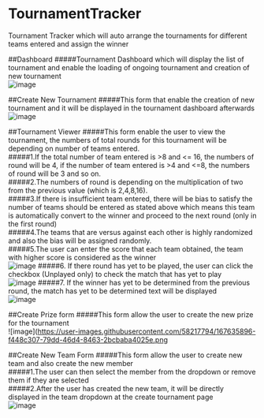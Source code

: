 # TournamentTracker
Tournament Tracker which will auto arrange the tournaments for different teams entered and assign the winner<br />

##Dashboard
#####Tournament Dashboard which will display the list of tournament and enable the loading of ongoing tournament and creation of new tournament<br />
![image](https://user-images.githubusercontent.com/58217794/167633885-7efa630c-5d38-4714-af50-961a73ecd13a.png)

##Create New Tournament
#####This form that enable the creation of new tournament and it will be displayed in the tournament dashboard afterwards<br />
![image](https://user-images.githubusercontent.com/58217794/167634219-091cc56c-d7d9-4521-ab14-ec0e1b4c7c6c.png)

##Tournament Viewer
#####This form enable the user to view the tournament, the numbers of total rounds for this tournament will be depending on number of teams entered.<br />
#####1.If the total number of team entered is >8 and <= 16, the numbers of round will be 4, if the number of team entered is >4 and <=8, the numbers of round will be 3 and so on.<br />
#####2.The numbers of round is depending on the multiplication of two from the previous value (which is 2,4,8,16).<br />
#####3.If there is insufficient team entered, there will be bias to satisfy the number of teams should be entered as stated above which means this team is automatically convert to the winner and proceed to the next round (only in the first round)<br />
#####4.The teams that are versus against each other is highly randomized and also the bias will be assigned randomly.<br />
#####5.The user can enter the score that each team obtained, the team with higher score is considered as the winner<br />
![image](https://user-images.githubusercontent.com/58217794/167634354-d13a35f8-4a36-4ce1-926a-4dde0765b59a.png)
#####6. If there round has yet to be played, the user can click the checkbox (Unplayed only) to check the match that has yet to play<br />
![image](https://user-images.githubusercontent.com/58217794/167635826-54eb5549-fb65-45be-87a3-148b688b4dd8.png)
#####7. If the winner has yet to be determined from the previous round, the match has yet to be determined text will be displayed<br />
![image](https://user-images.githubusercontent.com/58217794/167635676-de15c17d-a530-4b9e-915c-385ef0b727ba.png)

##Create Prize form
#####This form allow the user to create the new prize for the tournament<br />
![image](https://user-images.githubusercontent.com/58217794/167635896-f448c307-79dd-46d4-8463-2bcbaba4025e.png

##Create New Team Form
#####This form allow the user to create new team and also create the new member<br />
#####1.The user can then select the member from the dropdown or remove them if they are selected<br />
#####2.After the user has created the new team, it will be directly displayed in the team dropdown at the create tournament page<br />
![image](https://user-images.githubusercontent.com/58217794/167636012-3f13b25b-5a31-47f3-be35-2bf2670b637a.png)










